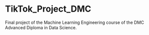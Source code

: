# TikTok_Project_DMC
Final project of the Machine Learning Engineering course of the DMC Advanced Diploma in Data Science.
